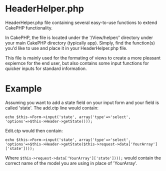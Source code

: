 HeaderHelper.php
=============

HeaderHelper.php file containing several easy-to-use functions to extend CakePHP functionality.

In CakePHP, the file is located under the '/View/helper/' directory under your main CakePHP directory (typically app).  Simply, find the function(s) you'd like to use and place it in your HeaderHelper.php file.

This file is mainly used for the formating of views to create a more pleasant expiernce for the end user, but also contains some input functions for quicker inputs for standard information.

Example
=============

Assuming you want to add a state field on your input form and your field is called 'state'.  The add.ctp line would contain:

`echo $this->Form->input('state', array('type'=>'select', 'options'=>$this->Header->getState()));`

Edit.ctp would then contain:

`echo $this->Form->input('state', array('type'=>'select', 'options'=>$this->Header->getState($this->request->data['YourArray']['state'])));`

Where `$this->request->data['YourArray']['state'])));` would contain the correct name of the model you are using in place of 'YourArray'.
